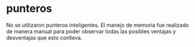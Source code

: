 # punteros

No se utilizaron punteros inteligentes. El manejo de memoria fue realizado de manera manual para poder observar todas las posibles ventajas y desventajas que esto conlleva.
